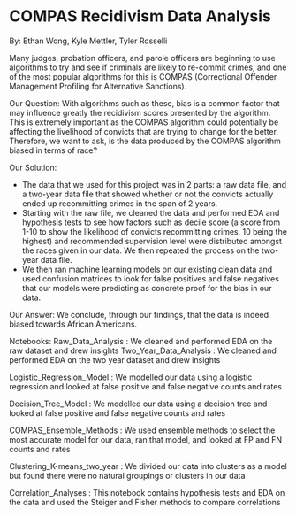 # COMPAS Recidivism Data Analysis

By: Ethan Wong, Kyle Mettler, Tyler Rosselli

Many judges, probation officers, and parole officers are beginning to use algorithms to try and see if criminals are likely to re-commit crimes, and one of the most popular algorithms for this is COMPAS (Correctional Offender Management Profiling for Alternative Sanctions).

Our Question: With algorithms such as these, bias is a common factor that may influence greatly the recidivism scores presented by the algorithm. This is extremely important as the COMPAS algorithm could potentially be affecting the livelihood of convicts that are trying to change for the better. Therefore, we want to ask, is the data produced by the COMPAS algorithm biased in terms of race?

Our Solution: 
- The data that we used for this project was in 2 parts: a raw data file, and a two-year data file that showed whether or not the convicts actually ended up recommitting crimes in the span of 2 years.
- Starting with the raw file, we cleaned the data and performed EDA and hypothesis tests to see how factors such as decile score (a score from 1-10 to show the likelihood of convicts recommitting crimes, 10 being the highest) and recommended supervision level were distributed amongst the races given in our data. We then repeated the process on the two-year data file.
- We then ran machine learning models on our existing clean data and used confusion matrices to look for false positives and false negatives that our models were predicting as concrete proof for the bias in our data.

Our Answer: We conclude, through our findings, that the data is indeed biased towards African Americans.

Notebooks:
Raw_Data_Analysis : We cleaned and performed EDA on the raw dataset and drew insights
Two_Year_Data_Analysis : We cleaned and performed EDA on the two year dataset and drew insights

Logistic_Regression_Model : We modelled our data using a logistic regression and looked at false positive and false negative counts and rates

Decision_Tree_Model : We modelled our data using a decision tree and looked at false positive and false negative counts and rates

COMPAS_Ensemble_Methods : We used ensemble methods to select the most accurate model for our data, ran that model, and looked at FP and FN counts and rates

Clustering_K-means_two_year : We divided our data into clusters as a model but found there were no natural groupings or clusters in our data

Correlation_Analyses : This notebook contains hypothesis tests and EDA on the data and used the Steiger and Fisher methods to compare correlations
